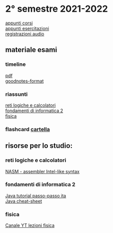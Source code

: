 # 2° semestre 2021-2022
[appunti corsi](https://drive.google.com/drive/folders/1xjf_Vg7_uTmjG-sJLncldyMhgoeRGHv2?usp=sharing)<br/>
[appunti esercitazioni](https://drive.google.com/drive/folders/1Y-T90IPvTzHyIcqKMRELJEgNr1hRcDtl?usp=sharing)<br/>
[registrazioni audio]()

## materiale esami
### timeline
[pdf](https://drive.google.com/file/d/1dU7xZiOFHH7kud6ttGsedWzSF8Pm8F_z/view?usp=sharing)<br/>
[goodnotes-format](https://drive.google.com/file/d/1WseDfCLlljVKp9MaXNqrwmocm_5X2F-O/view?usp=sharing)

### riassunti
[reti logiche e calcolatori]()<br/>
[fondamenti di informatica 2]()<br/>
[fisica]()

### flashcard [cartella](https://drive.google.com/drive/folders/1ZzaJdtaCHeN6HFBOM6BP3_pYBV1_GyVZ?usp=sharing)

## risorse per lo studio:
### reti logiche e calcolatori
[NASM - assembler Intel-like syntax](https://github.com/netwide-assembler/nasm)

### fondamenti di informatica 2
[Java tutorial passo-passo ita](https://www.programiz.com/java-programming)<br/>
[Java cheat-sheet](https://www.codewithharry.com/blogpost/java-cheatsheet)

### fisica
[Canale YT lezioni fisica](https://www.youtube.com/c/StepbyStepFisica)<br/>